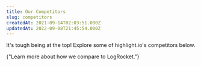 ```yaml
---
title: Our Competitors
slug: competitors
createdAt: 2021-09-14T02:03:51.000Z
updatedAt: 2022-09-08T21:45:54.000Z
---
```


It's tough being at the top! Explore some of highlight.io's competitors below.

<DocsCardGroup>
    <DocsCard title="Log Rocket" href="https://highlight.io/compare/highlight-vs-logrocket">
        {"Learn more about how we compare to LogRocket."}
    </DocsCard>
</DocsCardGroup>
